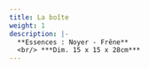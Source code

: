 ```yaml
---
title: La boîte
weight: 1
description: |-
  **Essences : Noyer - Frêne**
  <br/> ***Dim. 15 x 15 x 28cm***
---
```

